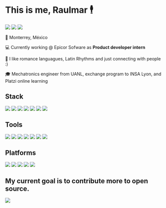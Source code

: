 <h1 align="left">This is me, Raulmar 🕴</h1>

[![](https://img.shields.io/badge/MAIL-yellowgreen?style=for-the-badge&logo=gmail&logoColor=white)](mailto:hello@raulmar.com)
[![](https://img.shields.io/badge/LinkedIn-0077B5?style=for-the-badge&logo=linkedin&logoColor=white)](https://linkedin.com/in/raulmarhernandez)
[![](https://img.shields.io/badge/Portfolio-7D4698.svg?style=for-the-badge&logo=Google-chrome&logoColor=white)](https://raulmar.com)

📍 Monterrey, México

💻 Currently working @ Epicor Sofware as **Product developer intern**

💬 I like romance languagues, Latin Rhythms and just connecting with people :)

🎓 Mechatronics engineer from UANL, exchange program to INSA Lyon, and Platzi online learning

## Stack
![](https://img.shields.io/badge/TypeScript-007ACC?style=for-the-badge&logo=typescript&logoColor=white)
![](https://img.shields.io/badge/JavaScript-F7DF1E?style=for-the-badge&logo=JavaScript&logoColor=black)
![](https://img.shields.io/badge/HTML_5-orange?style=for-the-badge&logo=html5&logoColor=white)
![](https://img.shields.io/badge/CSS_3-blue?&style=for-the-badge&logo=css3&logoColor=white)
![](https://img.shields.io/badge/Angular-DD0031?style=for-the-badge&logo=angular&logoColor=white)
![](https://img.shields.io/badge/Tailwind_CSS-38B2AC?style=for-the-badge&logo=tailwind-css&logoColor=white)
![](https://img.shields.io/badge/Next.js-20232A?style=for-the-badge&logo=react&logoColor=61DAFB)

## Tools
![](https://img.shields.io/badge/GIT-E44C30?style=for-the-badge&logo=git&logoColor=white)
![](https://img.shields.io/badge/GitHub-100000?style=for-the-badge&logo=github&logoColor=white)
![](https://img.shields.io/badge/GitHub_Actions-2088FF?style=for-the-badge&logo=github-actions&logoColor=white)
![](https://img.shields.io/badge/VS_code-0078D4?style=for-the-badge&logo=visual%20studio%20code&logoColor=white)
![](https://img.shields.io/badge/MS_Office-D83B01?style=for-the-badge&logo=microsoft-office&logoColor=white)
![](https://img.shields.io/badge/Jira-0052CC?style=for-the-badge&logo=Jira&logoColor=white)
![](https://img.shields.io/badge/Notion-000000?style=for-the-badge&logo=notion&logoColor=white)

## Platforms
![](https://img.shields.io/badge/Linux-lightgrey?style=for-the-badge&logo=linux&logoColor=black)
![](https://img.shields.io/badge/Azure-0089D6?style=for-the-badge&logo=microsoft-azure&logoColor=white)
![](https://img.shields.io/badge/Digital_Ocean-0080FF?style=for-the-badge&logo=DigitalOcean&logoColor=white)
![](https://img.shields.io/badge/Arduino-00979D?style=for-the-badge&logo=Arduino&logoColor=white)
![](https://img.shields.io/badge/Raspberry%20Pi-A22846?style=for-the-badge&logo=Raspberry%20Pi&logoColor=white)

## My current goal is to contribute more to open source. 
![](https://github-readme-stats.vercel.app/api?username=raulmar0&theme=blue-green)
